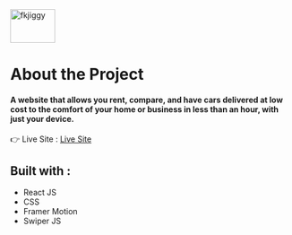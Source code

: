 <img align="center" src="https://github.com/Fkmanny/Car-Rental-App/assets/111753024/778f8529-13f7-455e-a1d0-9f2dee5c9ab3" alt="fkjiggy" height="60" width="80" />

# About the Project

#### A website that allows you rent, compare, and have cars delivered at low cost to the comfort of your home or business in less than an hour, with just your device.

👉 Live Site : [Live Site](https://car-rental-app-2.netlify.app/)

## Built with : 
- React JS
- CSS
- Framer Motion
- Swiper JS
